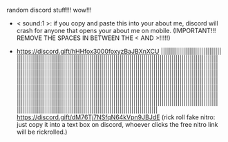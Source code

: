 random discord stuff!!! wow!!!

- < sound:1 >: if you copy and paste this into your about me, discord will crash for anyone that opens your about me on mobile. (IMPORTANT!!! REMOVE THE SPACES IN BETWEEN THE < AND >!!!!!)


- [https￶://discord.gift/hHHfox3000foxyzBaJBXnXCU](<https://discord.com\vanityurl/dotcom/steakpants/flour/flower/index11.html>) ||​||||​||||​||||​||||​||||​||||​||||​||||​||||​||||​||||​||||​||||​||||​||||​||||​||||​||||​||||​||||​||||​||||​||||​||||​||||​||||​||||​||||​||||​||||​||||​||||​||||​||||​||||​||||​||||​||||​||||​||||​||||​||||​||||​||||​||||​||||​||||​||||​||||​||||​||||​||||​||||​||||​||||​||||​||||​||||​||||​||||​||||​||||​||||​||||​||||​||||​||||​||||​||||​||||​||||​||||​||||​||||​||||​||||​||||​||||​||||​||||​||||​||||​||||​||||​||||​||||​||||​||||​||||​||||​||||​||||​||||​||||​||||​||||​||||​||||​||||​||||​||||​||||​||||​||||​||||​||||​||||​||||​||||​||||​||||​||||​||||​||||​||||​||||​||||​||||​||||​||||​||||​||||​||||​||||​||||​||||​||||​||||​||||​||||​||||​||||​||||​||||​||||​||||​||||​||||​||||​||||​||||​||||​||||​||||​||||​||||​||||​||||​||||​||||​||||​||||​||||​||||​||||​||||​||||​||||​||||​||||​||||​||||​||||​||||​||||​||||​||||​||||​||||​||||​||||​||||​||||​||||​||||​||||​||||​||||​||||​||||​||||​||||​||||​||||​||||​||||​||||​||||​||||​||||​||||​||||​||||​||||​||||​||||​||||​||||​||||​|| https://discord.gift/dM76Tj7NSfqN64kVpn9JBJdE
(rick roll fake nitro: just copy it into a text box on discord, whoever clicks the free nitro link will be rickrolled.)
